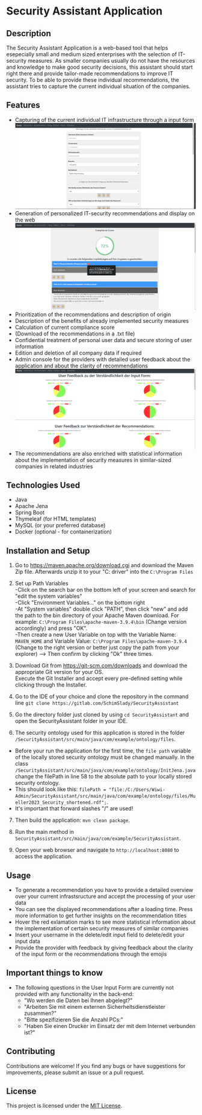 # Security Assistant Application

## Description

The Security Assistant Application is a web-based tool that helps esepecially small and medium sized enterprises with the selection of IT-security measures. As smaller companies usually do not have the resources and knowledge to make good security decisions, this assistant should start right there and provide tailor-made recommendations to improve IT security. To be able to provide these individual recommendations, the assistant tries to capture the current individual situation of the companies.

## Features

- Capturing of the current individual IT infrastructure through a input form
![App Screenshot1](src/screenshots/ScreenshotUserForm.png)
- Generation of personalized IT-security recommendations and display on the web
![App Screenshot3](src/screenshots/ScreenshotRecommendations.png)
- Prioritization of the recommendations and description of origin
- Description of the benefits of already implemented security measures
- Calculation of current compliance score
- (Download of the recommendations in a .txt file)
- Confidential treatment of personal user data and secure storing of user information
- Edition and deletion of all company data if required
- Admin console for the providers with detailed user feedback about the application and about the clarity of recommendations
![App Screenshot2](src/screenshots/ScreenshotFeedback.png)
- The recommendations are also enriched with statistical information about the implementation of security measures in similar-sized companies in related industries

## Technologies Used

- Java
- Apache Jena
- Spring Boot
- Thymeleaf (for HTML templates)
- MySQL (or your preferred database)
- Docker (optional - for containerization)

## Installation and Setup

1. Go to https://maven.apache.org/download.cgi and download the Maven Zip file. Afterwards unzip it to your "C: driver" into the 
`C:\Program Files`

2. Set up Path Variables <br>
-Click on the search bar on the bottom left of your screen and search for "edit the system variables" <br>
-Click "Environment Variables..." on the bottom right <br>
-At "System variables" double click "PATH", then click "new" and add the path to the bin directory of your Apache Maven download. For example:  `C:\Program Files\apache-maven-3.9.4\bin` (Change version accordingly) and press "OK". <br>
-Then create a new User Variable on top with the Variable Name: `MAVEN_HOME` and Variable Value: `C:\Program Files\apache-maven-3.9.4` (Change to the right version or better just copy the path from your explorer) --> Then confirm by clicking "Ok" three times.

3. Download Git from https://git-scm.com/downloads and download the appropriate Git version for your OS. <br>
Execute the Git Installer and accept every pre-defined setting while clicking through the Installer.

4. Go to the IDE of your choice and clone the repository in the command line
`git clone https://gitlab.com/SchimSlady/SecurityAssistant`

5. Go the directory folder just cloned by using `cd SecurityAssistant` and open the SecurityAssistant folder in your IDE.


6. The security ontology used for this application is stored in the folder `/SecurityAssistant/src/main/java/com/example/ontology/files`. <br>
- Before your run the application for the first time, the `file path` variable of the locally stored security ontology must be changed manually. In the class `/SecurityAssistant/src/main/java/com/example/ontology/InitJena.java` change the filePath in line 58 to the absolute path to your locally stored security ontology. <br>
- This should look like this: `filePath = "file:/C:/Users/Wiwi-Admin/SecurityAssistant/src/main/java/com/example/ontology/files/Mueller2023_Security_shortened.rdf";`. <br>
- It's important that forward slashes "/" are used!

7. Then build the application: `mvn clean package`.

8. Run the main method in `SecurityAssistant/src/main/java/com/example/SecurityAssistant`.

9. Open your web browser and navigate to `http://localhost:8080` to access the application.

## Usage

- To generate a recommendation you have to provide a detailed overview over your current infrastsructure and accept the processing of your user data
- You can see the displayed recommendations after a loading time. Press more information to get further insights on the recommendation titles
- Hover the red exlamation marks to see more statistical information about the implementation of certain security measures of similar companies
- Insert your username in the delete/edit input field to delete/edit your input data
- Provide the provider with feedback by giving feedback about the clarity of the input form or the recommendations through the emojis

## Important things to know
- The following questions in the User Input Form are currently not provided with any functionality in the back-end:
    - "Wo werden die Daten bei Ihnen abgelegt?"
    - "Arbeiten Sie mit einem externen Sicherheitsdienstleister zusammen?"
    - "Bitte spezifizieren Sie die Anzahl PCs:"
    - "Haben Sie einen Drucker im Einsatz der mit dem Internet verbunden ist?"
    


## Contributing

Contributions are welcome! If you find any bugs or have suggestions for improvements, please submit an issue or a pull request.

## License

This project is licensed under the [MIT License](LICENSE).

